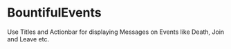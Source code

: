 # BountifulEvents
Use Titles and Actionbar for displaying Messages on Events like Death, Join and Leave etc.
